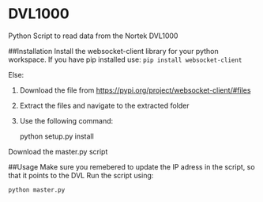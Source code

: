 # DVL1000
Python Script to read data from the Nortek DVL1000

##Installation
Install the websocket-client library for your python workspace.
If you have pip installed use:
`pip install websocket-client`

Else:
1. Download the file from https://pypi.org/project/websocket-client/#files
2. Extract the files and navigate to the extracted folder
3. Use the following command:

    python setup.py install

Download the master.py script

##Usage
Make sure you remebered to update the IP adress in the script, so that it points to the DVL
Run the script using:

    python master.py
